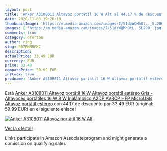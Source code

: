 ```yaml
---
layout: post
title: 'Anker A3108011 Altavoz portátil 16 W Alt al 44.17 % de descuento'
date: 2020-11-03 19:26:10
thumbnailImage: 'https://m.media-amazon.com/images/I/51dzWQMhOtL._SL200_.jpg'
images: [ 'https://m.media-amazon.com/images/I/51dzWQMhOtL._SL200_.jpg' ]
comments: true
category: ofertas
author: ring
slug: B07BHNRFKC
description:
actualPrice: 33.49 EUR
currency: EUR
price: 33.49
comparePrice: 59.99 EUR
inStock: true
prodname: 'Anker A3108011 Altavoz portátil 16 W Altavoz portátil estéreo Gris - Altavoces portátiles  16 W  8 W  Inalámbrico  A2DP AVRCP HFP  MicroUSB  Altavoz portátil estéreo '
---
```


Está [Anker A3108011 Altavoz portátil 16 W Altavoz portátil estéreo Gris - Altavoces portátiles  16 W  8 W  Inalámbrico  A2DP AVRCP HFP  MicroUSB  Altavoz portátil estéreo ](https://www.amazon.es/dp/B07BHNRFKC/?tag=tolees-21) con 44.17 de descuento por 33.49 EUR (original: 59.99 EUR) en el siguiente enlace!

[![Anker A3108011 Altavoz portátil 16 W Alt](https://m.media-amazon.com/images/I/51dzWQMhOtL._SL200_.jpg)](https://www.amazon.es/dp/B07BHNRFKC/?tag=tolees-21)

[Ver la oferta!!](https://www.amazon.es/dp/B07BHNRFKC/?tag=tolees-21)

Links participate in Amazon Associate program and might generate a comission on qualifying sales


